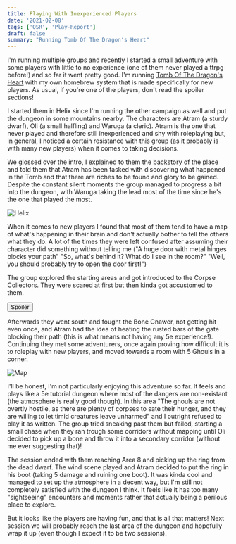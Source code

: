 ```yaml
---
title: Playing With Inexperienced Players
date: '2021-02-08'
tags: ['OSR', 'Play-Report']
draft: false
summary: "Running Tomb Of The Dragon's Heart"
---
```


I'm running multiple groups and recently I started a small adventure with some players with little to no experience (one of them never played a ttrpg before!) and so far it went pretty good. I'm running [Tomb Of The Dragon's Heart](https://www.drivethrurpg.com/product/216364/Tomb-of-the-Dragons-Heart) with my own homebrew system that is made specifically for new players. As usual, if you're one of the players, don't read the spoiler sections!

I started them in Helix since I'm running the other campaign as well and put the dungeon in some mountains nearby. The characters are Atram (a sturdy dwarf), Oli (a small halfling) and Waruga (a cleric). Atram is the one that never played and therefore still inexperienced and shy with roleplaying but, in general, I noticed a certain resistance with this group (as it probably is with many new players) when it comes to taking decisions.

We glossed over the intro, I explained to them the backstory of the place and told them that Atram has been tasked with discovering what happened in the Tomb and that there are riches to be found and glory to be gained. Despite the constant silent moments the group managed to progress a bit into the dungeon, with Waruga taking the lead most of the time since he's the one that played the most.

![Helix](https://i.imgur.com/36GV9Gu.png)

When it comes to new players I found that most of them tend to have a map of what's happening in their brain and don't actually bother to tell the others what they do. A lot of the times they were left confused after assuming their character did something without telling me ("A huge door with metal hinges blocks your path" "So, what's behind it? What do I see in the room?" "Well, you should probably try to open the door first!")

The group explored the starting areas and got introduced to the Corpse Collectors. They were scared at first but then kinda got accustomed to them.

<button title="Click to show/hide content" type="button" onclick="if(document.getElementById('spoiler') .style.display=='none') {document.getElementById('spoiler') .style.display=''}else{document.getElementById('spoiler') .style.display='none'}">Spoiler</button>

<div id="spoiler" style="display:none; background: #f9f9f9;
  border-left: 10px solid #ccc;
  margin: 1.5em 10px;
  padding: 0.5em 10px;">
There's one closed door in Area 6 that the collectors have the key to. It's supposed to encourage roleplaying and NPC interaction. Too bad my players didn't even consider asking the Corpse Collectors about the dungeon. I should probably have told them straight away that was an option given they're new, but I'm still not sure if playing and leaning by experience is better than being explicitely told to do something.
<br><br>
Also the players managed to get the magical powerful crushing (etc) axe in Area 2 just to forget about it completely. Not sure how to feel about that...
</div>

Afterwards they went south and fought the Bone Gnawer, not getting hit even once, and Atram had the idea of heating the rusted bars of the gate blocking their path (this is what means not having any 5e experience!). Continuing they met some adventurers, once again proving how difficult it is to roleplay with new players, and moved towards a room with 5 Ghouls in a corner.

![Map](https://i.imgur.com/MAiQbZF.png)

I'll be honest, I'm not particularly enjoying this adventure so far. It feels and plays like a 5e tutorial dungeon where most of the dangers are non-existant (the atmosphere is really good though). In this area "The ghouls are not overtly hostile, as there are plenty of corpses to sate their hunger, and they are willing to let timid creatures leave unharmed" and I outright refused to play it as written. The group tried sneaking past them but failed, starting a small chase when they ran trough some corridors without mapping until Oli decided to pick up a bone and throw it into a secondary corridor (without me ever suggesting that)!

The session ended with them reaching Area 8 and picking up the ring from the dead dwarf. The wind scene played and Atram decided to put the ring in his boot (taking 5 damage and ruining one boot). It was kinda cool and managed to set up the atmosphere in a decent way, but I'm still not completely satisfied with the dungeon I think. It feels like it has too many "sightseeing" encounters and moments rather that actually being a perilous place to explore.

But it looks like the players are having fun, and that is all that matters! Next session we will probably reach the last area of the dungeon and hopefully wrap it up (even though I expect it to be two sessions).
